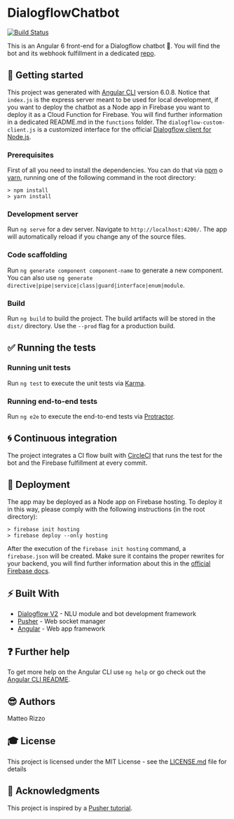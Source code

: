 # DialogflowChatbot 

[![Build Status](https://travis-ci.com/MatteoRizzo96/DialogflowChatbot.svg?token=aob17sYb8dGQVTrvvHqE&branch=master)](https://travis-ci.com/MatteoRizzo96/DialogflowChatbot)

This is an Angular 6 front-end for a Dialogflow chatbot 🤖. You will find the bot and its webhook fulfillment in a dedicated [repo](https://github.com/MatteoRizzo96/DialogflowAgentFulfillment).

## 🙌 Getting started

This project was generated with [Angular CLI](https://github.com/angular/angular-cli) version 6.0.8. Notice that `index.js` is the express server meant to be used for local development, if you want to deploy the chatbot as a Node app in Firebase you want to deploy it as a Cloud Function for Firebase. You will find further information in a dedicated README.md in the `functions` folder. The `dialogflow-custom-client.js` is a customized interface for the official [Dialogflow client for Node.js](https://github.com/dialogflow/dialogflow-nodejs-client-v2).
 
### Prerequisites

First of all you need to install the dependencies. You can do that via [npm](https://www.npmjs.com/) o [yarn](https://yarnpkg.com/lang/en/), running one of the following command in the root directory:

```
> npm install
> yarn install
```

### Development server

Run `ng serve` for a dev server. Navigate to `http://localhost:4200/`. The app will automatically reload if you change any of the source files.

### Code scaffolding

Run `ng generate component component-name` to generate a new component. You can also use `ng generate directive|pipe|service|class|guard|interface|enum|module`.

### Build

Run `ng build` to build the project. The build artifacts will be stored in the `dist/` directory. Use the `--prod` flag for a production build.

## ✅ Running the tests

### Running unit tests

Run `ng test` to execute the unit tests via [Karma](https://karma-runner.github.io).

### Running end-to-end tests

Run `ng e2e` to execute the end-to-end tests via [Protractor](http://www.protractortest.org/).

## 🌀 Continuous integration

The project integrates a CI flow built with [CircleCI](https://circleci.com/) that runs the test for the bot and the Firebase fulfillment at every commit.

## 🚀 Deployment

The app may be deployed as a Node app on Firebase hosting. To deploy it in this way, please comply with the following instructions (in the root directory):
```
> firebase init hosting
> firebase deploy --only hosting
```
After the execution of the `firebase init hosting` command, a `firebase.json` will be created. Make sure it contains the proper rewrites for your backend, you will find further information about this in the [official Firebase docs](https://firebase.google.com/docs/hosting/url-redirects-rewrites#section-rewrites).
 
## ⚡ Built With

* [Dialogflow V2](https://dialogflow.com/) - NLU module and bot development framework
* [Pusher](https://pusher.com/) - Web socket manager
* [Angular](https://angular.io/) - Web app framework

## ❓ Further help

To get more help on the Angular CLI use `ng help` or go check out the [Angular CLI README](https://github.com/angular/angular-cli/blob/master/README.md).

## 😎 Authors

Matteo Rizzo

## 🎓 License

This project is licensed under the MIT License - see the [LICENSE.md](LICENSE.md) file for details

## 👥 Acknowledgments

This project is inspired by a [Pusher tutorial](https://pusher.com/tutorials/group-chat-angular-dialogflow).
